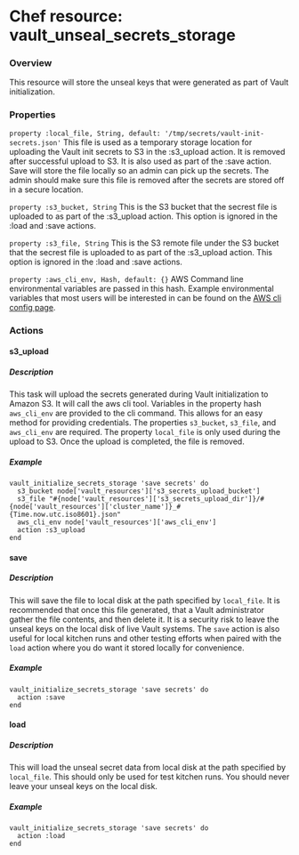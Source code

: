 # Chef resource:  vault_unseal_secrets_storage
### Overview
This resource will store the unseal keys that were generated as part of Vault initialization.

### Properties
`property :local_file, String, default: '/tmp/secrets/vault-init-secrets.json'`
This file is used as a temporary storage location for uploading the Vault init secrets to S3 in the :s3_upload action.  It is removed after successful upload to S3.  It is also used as part of the :save action.  Save will store the file locally so an admin can pick up the secrets.  The admin should make sure this file is removed after the secrets are stored off in a secure location.

`property :s3_bucket, String`
This is the S3 bucket that the secrest file is uploaded to as part of the :s3_upload action.  This option is ignored in the :load and :save actions.

`property :s3_file, String`
This is the S3 remote file under the S3 bucket that the secrest file is uploaded to as part of the :s3_upload action.  This option is ignored in the :load and :save actions.

`property :aws_cli_env, Hash, default: {}`
AWS Command line environmental variables are passed in this hash.  Example environmental variables that most users will be interested in can be found on the [AWS cli config page](https://docs.aws.amazon.com/cli/latest/topic/config-vars.html#).

### Actions

#### s3_upload
##### Description
This task will upload the secrets generated during Vault initialization to Amazon S3.  It will call the aws cli tool.  Variables in the property hash `aws_cli_env` are provided to the cli command.  This allows for an easy method for providing credentials.  The properties `s3_bucket`, `s3_file`, and `aws_cli_env` are required.  The property `local_file` is only used during the upload to S3.  Once the upload is completed, the file is removed.
##### Example
```
vault_initialize_secrets_storage 'save secrets' do
  s3_bucket node['vault_resources']['s3_secrets_upload_bucket']
  s3_file "#{node['vault_resources']['s3_secrets_upload_dir']}/#{node['vault_resources']['cluster_name']}_#{Time.now.utc.iso8601}.json"
  aws_cli_env node['vault_resources']['aws_cli_env']
  action :s3_upload
end
```

#### save
##### Description
This will save the file to local disk at the path specified by `local_file`.  It is recommended that once this file generated, that a Vault administrator gather the file contents, and then delete it.  It is a security risk to leave the unseal keys on the local disk of live Vault systems.  The `save` action is also useful for local kitchen runs and other testing efforts when paired with the `load` action where you do want it stored locally for convenience.
##### Example
```
vault_initialize_secrets_storage 'save secrets' do
  action :save
end
```

#### load
##### Description
This will load the unseal secret data from local disk at the path specified by `local_file`.  This should only be used for test kitchen runs. You should never leave your unseal keys on the local disk.
##### Example
```
vault_initialize_secrets_storage 'save secrets' do
  action :load
end
```
